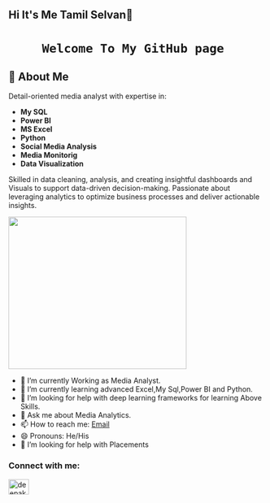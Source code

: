 ## Hi It's Me Tamil Selvan👋

<h1 align="center"><code>Welcome To My GitHub page </code></h1>

## 📝 About Me

Detail-oriented media analyst with expertise in:

- **My SQL**
- **Power BI**
- **MS Excel**
- **Python**
- **Social Media Analysis**
- **Media Monitorig**
- **Data Visualization**

Skilled in data cleaning, analysis, and creating insightful dashboards and Visuals to support data-driven decision-making. Passionate about leveraging analytics to optimize business processes and deliver actionable insights.

<img align="Center" width="350" height="300" src="https://i.gifer.com/75ez.gif">  

- 🌱 I’m currently Working as Media Analyst.
- 🌱 I’m currently learning advanced Excel,My Sql,Power BI and Python.
- 🤔 I’m looking for help with deep learning frameworks for learning Above Skills.
- 💬 Ask me about Media Analytics.
- 📫 How to reach me: [Email](mailto:tamilselvansureshd@gmail.com)
- 😄 Pronouns: He/His
- 🤔 I’m looking for help with Placements

<h3 align="left">Connect with me:</h3>
<p align="left">
<a href="www.linkedin.com/in/tamil-selvan-sureshkumar-7a5b42322" target="blank"><img align="center" src="https://raw.githubusercontent.com/rahuldkjain/github-profile-readme-generator/master/src/images/icons/Social/linked-in-alt.svg" alt="deepak-l-7604dk88" height="30" width="40" /></a>

<!--
**Tamil-Selvan-S/Tamil-Selvan-S** is a ✨ _special_ ✨ repository because its `README.md` (this file) appears on your GitHub profile.

Here are some ideas to get you started:

- 🔭 I’m currently working on ...
- 🌱 I’m currently learning ...
- 👯 I’m looking to collaborate on ...
- 🤔 I’m looking for help with ...
- 💬 Ask me about ...
- 📫 How to reach me: ...
- 😄 Pronouns: ...
- ⚡ Fun fact: ...
-->
